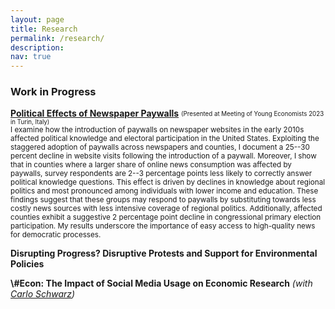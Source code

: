 ```yaml
---
layout: page
title: Research
permalink: /research/
description: 
nav: true
---
```


### Work in Progress

<p></p>
<a href="{{'/assets/pdf/Paywalls_Paper_2025-02.pdf' | prepend: site.baseurl | prepend: site.url }}" target="_blank"><b>Political Effects of Newspaper Paywalls</b></a> <sub><sup>(Presented at Meeting of Young Economists 2023 in Turin, Italy)</sup></sub><br/>
<small>I examine how the introduction of paywalls on newspaper websites in the early 2010s affected political knowledge and electoral participation in the United States. Exploiting the staggered adoption of paywalls across newspapers and counties, I document a 25--30 percent decline in website visits following the introduction of a paywall. Moreover, I show that in counties where a larger share of online news consumption was affected by paywalls, survey respondents are 2--3 percentage points less likely to correctly answer political knowledge questions. This effect is driven by declines in knowledge about regional politics and most pronounced among individuals with lower income and education. These findings suggest that these groups may respond to paywalls by substituting towards less costly news sources with less intensive coverage of regional politics. Additionally, affected counties exhibit a suggestive 2 percentage point decline in congressional primary election participation. My results underscore the importance of easy access to high-quality news for democratic processes.</small>
<!---->

<p></p><p></p>
<b>Disrupting Progress? Disruptive Protests and Support for Environmental Policies</b>

<p></p><p></p>
<b>\#Econ: The Impact of Social Media Usage on Economic Research</b><i> (with <a href="https://carloschwarz.eu/about/" target="_blank">Carlo Schwarz</a>)</i>